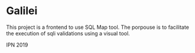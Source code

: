 # Galilei

This project is a frontend to use SQL Map tool. 
The porpouse is to facilitate the execution of sqli validations using a visual tool.

IPN 2019
